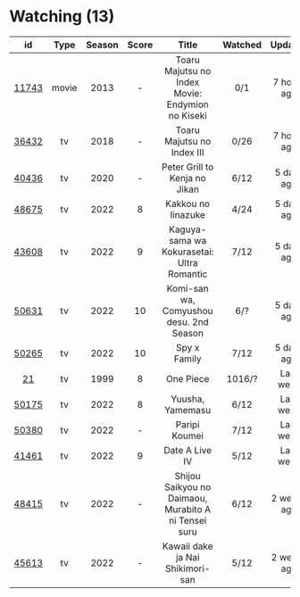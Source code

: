 # Watching (13)

|                      id                      |  Type | Season | Score |                         Title                        | Watched |   Updated   | Start date |
| :------------------------------------------: | :---: | :----: | :---: | :--------------------------------------------------: | :-----: | :---------: | :--------: |
| [11743](https://myanimelist.net/anime/11743) | movie |  2013  |   -   |   Toaru Majutsu no Index Movie: Endymion no Kiseki   |   0/1   | 7 hours ago | 05/27/2022 |
| [36432](https://myanimelist.net/anime/36432) |   tv  |  2018  |   -   |              Toaru Majutsu no Index III              |   0/26  | 7 hours ago |      -     |
| [40436](https://myanimelist.net/anime/40436) |   tv  |  2020  |   -   |             Peter Grill to Kenja no Jikan            |   6/12  |  5 days ago | 05/13/2022 |
| [48675](https://myanimelist.net/anime/48675) |   tv  |  2022  |   8   |                  Kakkou no Iinazuke                  |   4/24  |  5 days ago | 04/25/2022 |
| [43608](https://myanimelist.net/anime/43608) |   tv  |  2022  |   9   |      Kaguya-sama wa Kokurasetai: Ultra Romantic      |   7/12  |  5 days ago | 04/09/2022 |
| [50631](https://myanimelist.net/anime/50631) |   tv  |  2022  |   10  |        Komi-san wa, Comyushou desu. 2nd Season       |   6/?   |  5 days ago | 04/07/2022 |
| [50265](https://myanimelist.net/anime/50265) |   tv  |  2022  |   10  |                     Spy x Family                     |   7/12  |  5 days ago | 04/09/2022 |
|    [21](https://myanimelist.net/anime/21)    |   tv  |  1999  |   8   |                       One Piece                      |  1016/? |  Last week  | 01/01/2014 |
| [50175](https://myanimelist.net/anime/50175) |   tv  |  2022  |   8   |                   Yuusha, Yamemasu                   |   6/12  |  Last week  | 04/06/2022 |
| [50380](https://myanimelist.net/anime/50380) |   tv  |  2022  |   -   |                     Paripi Koumei                    |   7/12  |  Last week  | 05/01/2022 |
| [41461](https://myanimelist.net/anime/41461) |   tv  |  2022  |   9   |                    Date A Live IV                    |   5/12  |  Last week  | 04/08/2022 |
| [48415](https://myanimelist.net/anime/48415) |   tv  |  2022  |   -   | Shijou Saikyou no Daimaou, Murabito A ni Tensei suru |   6/12  | 2 weeks ago | 04/08/2022 |
| [45613](https://myanimelist.net/anime/45613) |   tv  |  2022  |   -   |           Kawaii dake ja Nai Shikimori-san           |   5/12  | 2 weeks ago | 04/10/2022 |